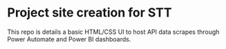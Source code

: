 # Project site creation for STT

This repo is details a basic HTML/CSS UI to host API data scrapes through Power Automate and Power BI dashboards.
